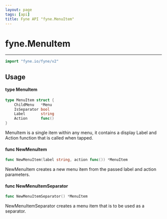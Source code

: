 ```yaml
---
layout: page
tags: [api]
title: Fyne API "fyne.MenuItem"
---
```


# fyne.MenuItem
---
```go
import "fyne.io/fyne/v2"
```

## Usage

#### type MenuItem

```go
type MenuItem struct {
	ChildMenu   *Menu
	IsSeparator bool
	Label       string
	Action      func()
}
```

MenuItem is a single item within any menu, it contains a display Label and Action function that is called when tapped.

#### func  NewMenuItem

```go
func NewMenuItem(label string, action func()) *MenuItem
```
NewMenuItem creates a new menu item from the passed label and action parameters.

#### func  NewMenuItemSeparator

```go
func NewMenuItemSeparator() *MenuItem
```
NewMenuItemSeparator creates a menu item that is to be used as a separator.
